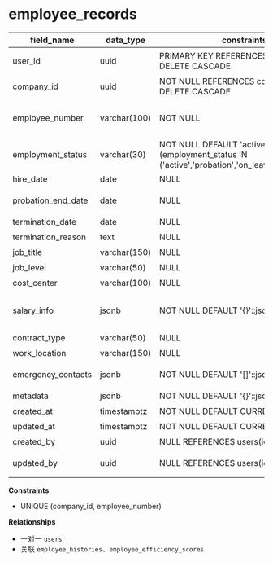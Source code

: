 # employee_records

| field_name | data_type | constraints | comment |
| --- | --- | --- | --- |
| user_id | uuid | PRIMARY KEY REFERENCES users(id) ON DELETE CASCADE | 员工对应用户ID |
| company_id | uuid | NOT NULL REFERENCES companies(id) ON DELETE CASCADE | 租户ID |
| employee_number | varchar(100) | NOT NULL | 员工编号（公司内唯一） |
| employment_status | varchar(30) | NOT NULL DEFAULT 'active' CHECK (employment_status IN ('active','probation','on_leave','terminated')) | 任职状态 |
| hire_date | date | NULL | 入职日期 |
| probation_end_date | date | NULL | 试用期结束 |
| termination_date | date | NULL | 离职日期 |
| termination_reason | text | NULL | 离职原因 |
| job_title | varchar(150) | NULL | 职位名称 |
| job_level | varchar(50) | NULL | 职级 |
| cost_center | varchar(100) | NULL | 成本中心 |
| salary_info | jsonb | NOT NULL DEFAULT '{}'::jsonb | 薪酬信息（加密/脱敏） |
| contract_type | varchar(50) | NULL | 合同类型 |
| work_location | varchar(150) | NULL | 工作地点 |
| emergency_contacts | jsonb | NOT NULL DEFAULT '[]'::jsonb | 紧急联系人 |
| metadata | jsonb | NOT NULL DEFAULT '{}'::jsonb | 其他字段 |
| created_at | timestamptz | NOT NULL DEFAULT CURRENT_TIMESTAMP | 创建时间 |
| updated_at | timestamptz | NOT NULL DEFAULT CURRENT_TIMESTAMP | 更新时间 |
| created_by | uuid | NULL REFERENCES users(id) | 创建人 |
| updated_by | uuid | NULL REFERENCES users(id) | 最近更新人 |

**Constraints**
- UNIQUE (company_id, employee_number)

**Relationships**
- 一对一 `users`
- 关联 `employee_histories`、`employee_efficiency_scores`
